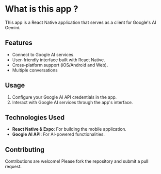 # What is this app ?

This app is a React Native application that serves as a client for Google's AI Gemini.

## Features

- Connect to Google AI services.
- User-friendly interface built with React Native.
- Cross-platform support (iOS/Android and Web).
- Multiple conversations

## Usage

1. Configure your Google AI API credentials in the app.
2. Interact with Google AI services through the app's interface.

## Technologies Used

- **React Native & Expo**: For building the mobile application.
- **Google AI API**: For AI-powered functionalities.

## Contributing

Contributions are welcome! Please fork the repository and submit a pull request.
